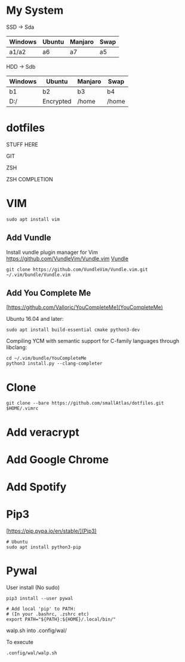 
# My System

SSD -> Sda

| Windows         | Ubuntu      | Manjaro   | Swap|
| ---|---|---|---|
|  a1/a2          | a6          | a7        | a5  |

HDD -> Sdb

| Windows         | Ubuntu      | Manjaro   | Swap|
| -------------   |-------------| -----     |-----|
|  b1          | b2          | b3        | b4  |
|  D:/          | Encrypted          | /home        | /home  |


# dotfiles


STUFF HERE

GIT

ZSH

ZSH COMPLETION

# VIM
```
sudo apt install vim
```
## Add Vundle

Install vundle plugin manager for Vim https://github.com/VundleVim/Vundle.vim
[Vundle](https://github.com/VundleVim/Vundle.vim)

```
git clone https://github.com/VundleVim/Vundle.vim.git ~/.vim/bundle/Vundle.vim
```

## Add You Complete Me

[https://github.com/Valloric/YouCompleteMe](YouCompleteMe)

Ubuntu 16.04 and later:
```
sudo apt install build-essential cmake python3-dev
```
Compiling YCM with semantic support for C-family languages through libclang:
```
cd ~/.vim/bundle/YouCompleteMe
python3 install.py --clang-completer
```


# Clone
```
git clone --bare https://github.com/smallAtlas/dotfiles.git $HOME/.vimrc 
```
# Add veracrypt

# Add Google Chrome

# Add Spotify

# Pip3

[https://pip.pypa.io/en/stable/](Pip3)

```
# Ubuntu
sudo apt install python3-pip
```

# Pywal

User install (No sudo)
```
pip3 install --user pywal

# Add local 'pip' to PATH:
# (In your .bashrc, .zshrc etc)
export PATH="${PATH}:${HOME}/.local/bin/"
```
walp.sh into .config/wal/

To execute
```
.config/wal/walp.sh 
```
